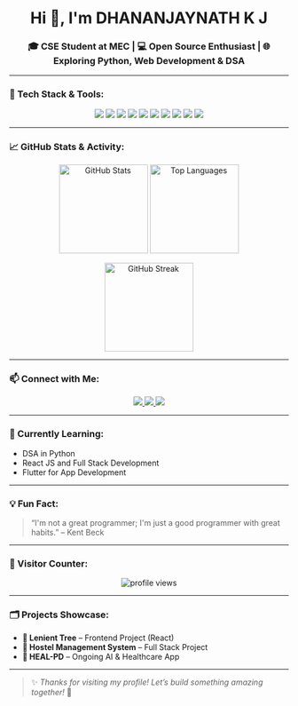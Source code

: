 <h1 align="center">Hi 👋, I'm DHANANJAYNATH K J</h1>
<h3 align="center">🎓 CSE Student at MEC | 💻 Open Source Enthusiast | 🌐 Exploring Python, Web Development & DSA</h3>

---

### 🧰 Tech Stack & Tools:
<p align="center">
  <img src="https://img.shields.io/badge/C-blue?style=flat&logo=c" />
  <img src="https://img.shields.io/badge/Python-FFD43B?style=flat&logo=python" />
  <img src="https://img.shields.io/badge/HTML5-E34F26?style=flat&logo=html5&logoColor=white" />
  <img src="https://img.shields.io/badge/CSS3-1572B6?style=flat&logo=css3&logoColor=white" />
  <img src="https://img.shields.io/badge/JavaScript-F7DF1E?style=flat&logo=javascript&logoColor=black" />
  <img src="https://img.shields.io/badge/React-20232A?style=flat&logo=react&logoColor=61DAFB" />
  <img src="https://img.shields.io/badge/Git-F05032?style=flat&logo=git" />
  <img src="https://img.shields.io/badge/GitHub-181717?style=flat&logo=github" />
  <img src="https://img.shields.io/badge/VS%20Code-007ACC?style=flat&logo=visual-studio-code" />
  <img src="https://img.shields.io/badge/Linux-FCC624?style=flat&logo=linux&logoColor=black" />
</p>


---

### 📈 GitHub Stats & Activity:

<p align="center">
  <img src="https://github-readme-stats.vercel.app/api?username=dhananjaynathkj&show_icons=true&theme=radical" alt="GitHub Stats" height="160"/>
  <img src="https://github-readme-stats.vercel.app/api/top-langs/?username=dhananjaynathkj&layout=compact&theme=radical" alt="Top Languages" height="160"/>
</p>

<p align="center">
  <img src="https://github-readme-streak-stats.herokuapp.com?user=dhananjaynathkj&theme=radical&hide_border=true" alt="GitHub Streak" height="160"/>
</p>

---

### 📫 Connect with Me:

<p align="center">
  <a href="https://www.linkedin.com/in/dhananjaynath-k-j-50845831b/" target="_blank">
    <img src="https://img.shields.io/badge/LinkedIn-blue?style=for-the-badge&logo=linkedin" />
  </a>
  <a href="mailto:dhananjaynathkj@gmail.com">
    <img src="https://img.shields.io/badge/Gmail-red?style=for-the-badge&logo=gmail" />
  </a>
  <a href="https://dhananjay-8ilw.onrender.com" target="_blank">
    <img src="https://img.shields.io/badge/Portfolio-black?style=for-the-badge&logo=about-dot-me" />
  </a>
</p>

---

### 🧠 Currently Learning:
- DSA in Python
- React JS and Full Stack Development
- Flutter for App Development

---

### 💡 Fun Fact:
> “I'm not a great programmer; I'm just a good programmer with great habits.” – Kent Beck

---

### 🚀 Visitor Counter:
<p align="center">
  <img src="https://komarev.com/ghpvc/?username=dhananjaynathkj&label=Profile%20views&color=brightgreen&style=flat" alt="profile views"/>
</p>

---

### 🗂️ Projects Showcase:
- **🌳 Lenient Tree** – Frontend Project (React)
- **🏢 Hostel Management System** – Full Stack Project
- **💊 HEAL-PD** – Ongoing AI & Healthcare App

---

> ✨ *Thanks for visiting my profile! Let’s build something amazing together!* 🚀

